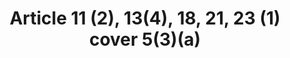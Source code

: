---
title: "Article 11 (2), 13(4), 18, 21, 23 (1) cover 5(3)(a)"
draft: false
exceptions:
- info53a
memberstates:
- DK
score: 3
compensation:
- 
remarks: |
 


link: ""
---